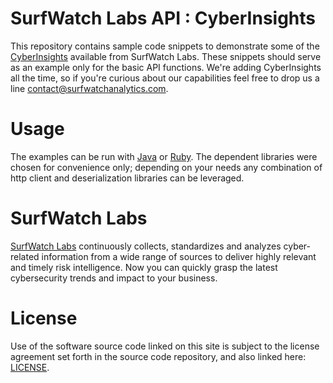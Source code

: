 SurfWatch Labs API : CyberInsights
==========================

This repository contains sample code snippets to demonstrate some of the [CyberInsights](https://www.surfwatchlabs.com/tech-docs/cyber-insights) available from SurfWatch Labs.  These snippets should serve as an example only for the basic API functions.  We're adding CyberInsights all the time, so if you're curious about our capabilities feel free to drop us a line <contact@surfwatchanalytics.com>.

Usage
=====

The examples can be run with [Java](http://www.oracle.com/technetwork/java/javase/downloads/index.html) or [Ruby](https://www.ruby-lang.org/en/installation/).  The dependent libraries were chosen for convenience only; depending on your needs any combination of http client and deserialization libraries can be leveraged.

SurfWatch Labs
==========

[SurfWatch Labs](https://www.surfwatchlabs.com/) continuously collects, standardizes and analyzes cyber-related information from a wide range of sources to deliver highly relevant and timely risk intelligence. Now you can quickly grasp the latest cybersecurity trends and impact to your business.

License
=======

Use of the software source code linked on this site is subject to the license agreement set forth in the source code repository, and also linked here: [LICENSE](https://github.com/surfwatchlabs/insights/blob/master/LICENSE).
